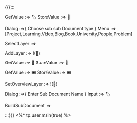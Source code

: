 {{{:::

GetValue :=> 🏷️
StoreValue :=> 🔖


Dialog :=>{
Choose sub sub Document  type
}
Menu :=> [Project,Learning,Video,Blog,Book,University,People,Problem]

SelectLayer :=> 

AddLayer :=> !(🔖)

GetValue :=> 🎫
StoreValue :=> 🎫

GetValue :=> 🎟️
StoreValue :=> 🎟️

SetOverviewLayer :=> !(🔖)

Dialog :=>{
Enter Sub Document Name
}
Input :=> 🏷️

BuildSubDocument :=> 

:::}}}
<%* tp.user.main(true) %>